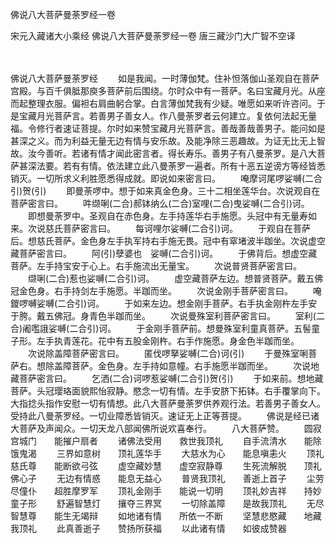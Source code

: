 佛说八大菩萨曼荼罗经一卷


宋元入藏诸大小乘经
佛说八大菩萨曼荼罗经一卷
唐三藏沙门大广智不空译


　　

佛说八大菩萨曼荼罗经
　　如是我闻。一时薄伽梵。住补怛落伽山圣观自在菩萨宫殿。与百千俱胝那庾多菩萨前后围绕。尔时众中有一菩萨。名曰宝藏月光。从座而起整理衣服。偏袒右肩曲躬合掌。白言薄伽梵我有少疑。唯愿如来听许咨问。于是宝藏月光菩萨言。若善男子善女人。作八曼荼罗者云何建立。复依何法起无量福。令修行者速证菩提。尔时如来赞宝藏月光菩萨言。善哉善哉善男子。能问如是甚深之义。而为利益无量无边有情与安乐故。及能净除三恶趣故。为证无比无上智故。汝今善听。若诸有情才闻此密言者。得长寿乐。善男子有八曼荼罗。是八大菩萨甚深法要。若有有情。依法建立此八曼荼罗一遍者。所有十恶五逆谤方等经皆悉销灭。一切所求义利胜愿悉得成就。即说如来密言曰。
　　唵摩诃尾啰娑嚩(二合引)贺(引)
　　即曼荼啰中。想于如来真金色身。三十二相坐莲华台。次说观自在菩萨密言曰。
　　吽缬唎(二合)郝钵纳么(二合)室哩(二合)曳娑嚩(二合引)诃。
　　即想曼荼罗中。圣观自在赤色身。左手持莲华右手施愿。头冠中有无量寿如来。次说慈氏菩萨密言曰。
　　每诃哩尔娑嚩(二合引)诃。
　　于观自在菩萨后。想慈氏菩萨。金色身左手执军持右手施无畏。冠中有窣堵波半跏坐。次说虚空藏菩萨密言曰。
　　阿(引)孽婆也　娑嚩(二合引)诃。
　　于佛背后。想虚空藏菩萨。左手持宝安于心上。右手施流出无量宝。
　　次说普贤菩萨密言曰。
　　缬唎(二合)惹也娑嚩(二合引)诃。
　　虚空藏菩萨左边。想普贤菩萨。戴五佛冠金色身。右手持剑左手施愿。半跏而坐。
　　次说金刚手菩萨密言曰。
　　唵鑁啰嚩娑嚩(二合引)诃。
　　于如来左边。想金刚手菩萨。右手执金刚杵左手安于胯。戴五佛冠。身青色半跏而坐。
　　次说曼殊室利菩萨密言曰。
　　室利(二合)阇嚂誐娑嚩(二合引)诃。
　　于金刚手菩萨前。想曼殊室利童真菩萨。五髻童子形。左手执青莲花。花中有五股金刚杵。右手作施愿。身金色半跏而坐。
　　次说除盖障菩萨密言曰。
　　匿伐啰拏娑嚩(二合)诃(引)
　　于曼殊室唎菩萨右。想除盖障菩萨。金色身。左手持如意幢。右手施愿半跏而坐。
　　次说地藏菩萨密言曰。
　　乞洒(二合)诃啰惹娑嚩(二合引)贺(引)
　　于如来前。想地藏菩萨。头冠璎珞面貌熙怡寂静。愍念一切有情。左手安脐下拓钵。右手覆掌向下。大指捻头指作安慰一切有情想。此八大菩萨曼荼罗供养观行法。若善男子善女人。受持此八曼荼罗经。一切业障悉皆销灭。速证无上正等菩提。
　　佛说是经已诸大菩萨及声闻众。一切天龙八部闻佛所说欢喜奉行。
　　八大菩萨赞。
　　圆寂宫城门　　能摧户扇者
　　诸佛法受用　　救世我顶礼
　　自手流清水　　能除饿鬼渴
　　三界如意树　　顶礼莲华手
　　大慈水为心　　能息嗔恚火
　　顶礼慈氏尊　　能断欲弓弦
　　虚空藏妙慧　　虚空寂静尊
　　生死流解脱　　顶礼佛心子
　　无边有情惑　　能息无益心
　　普贤我顶礼　　善逝上首子
　　尘劳尽僮仆　　超胜摩罗军
　　顶礼金刚手　　能说一切明
　　顶礼妙吉祥　　持妙童子形
　　舒遍智慧灯　　攘夺三界冥
　　一切除盖障　　是故我顶礼
　　无尽智慧尊　　能生无竭辩
　　如地诸有情　　所依一不断
　　坚慧悲愍藏　　地藏我顶礼
　　此真善逝子　　赞扬所获福
　　以此诸有情　　如彼成赞器


